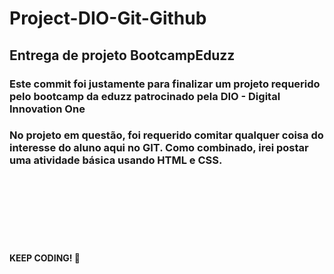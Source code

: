 
# Project-DIO-Git-Github

## Entrega de projeto BootcampEduzz

### Este commit foi justamente para finalizar um projeto requerido pelo bootcamp da eduzz patrocinado pela DIO - Digital Innovation One

### No projeto em questão, foi requerido comitar qualquer coisa do interesse do aluno aqui no GIT. Como combinado, irei postar uma atividade básica usando HTML e CSS.

<br><br><br><br><br><br>

#### KEEP CODING! 🚀
